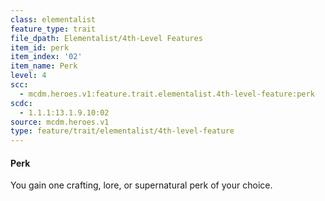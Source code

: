 ```yaml
---
class: elementalist
feature_type: trait
file_dpath: Elementalist/4th-Level Features
item_id: perk
item_index: '02'
item_name: Perk
level: 4
scc:
  - mcdm.heroes.v1:feature.trait.elementalist.4th-level-feature:perk
scdc:
  - 1.1.1:13.1.9.10:02
source: mcdm.heroes.v1
type: feature/trait/elementalist/4th-level-feature
---
```


#### Perk

You gain one crafting, lore, or supernatural perk of your choice.
